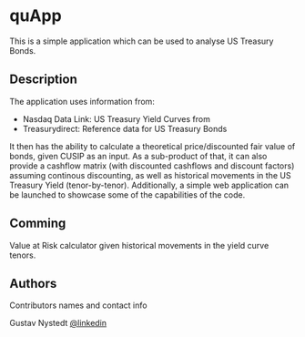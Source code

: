 # quApp

This is a simple application which can be used to analyse US Treasury Bonds.

## Description

The application uses information from:

- Nasdaq Data Link: US Treasury Yield Curves from
- Treasurydirect: Reference data for US Treasury Bonds

It then has the ability to calculate a theoretical price/discounted fair value of bonds, given CUSIP as an input. As a sub-product of that, it can also provide a cashflow matrix (with discounted cashflows and discount factors) assuming continous discounting, as well as historical movements in the US Treasury Yield (tenor-by-tenor). Additionally, a simple web application can be launched to showcase some of the capabilities of the code.

## Comming

Value at Risk calculator given historical movements in the yield curve tenors.

## Authors

Contributors names and contact info

Gustav Nystedt
[@linkedin](https://www.linkedin.com/in/gustavnystedt/)
